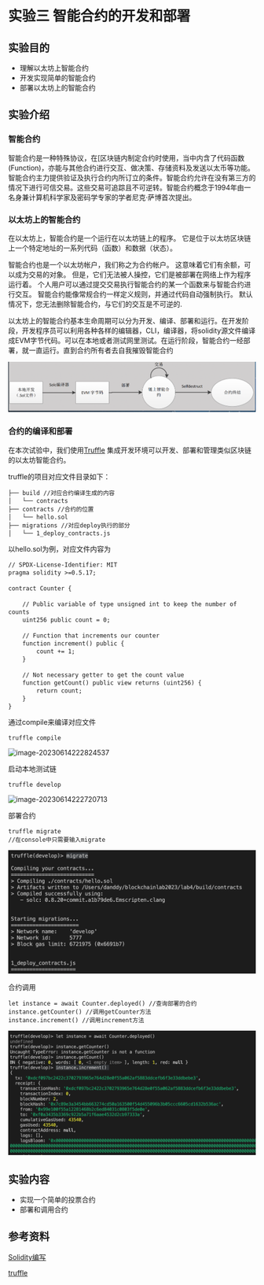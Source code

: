 # 实验三 智能合约的开发和部署

## 实验目的

- 理解以太坊上智能合约
- 开发实现简单的智能合约
- 部署以太坊上的智能合约

## 实验介绍

### 智能合约

智能合约是一种特殊协议，在[区块链内制定合约时使用，当中内含了代码函数 (Function)，亦能与其他合约进行交互、做决策、存储资料及发送以太币等功能。智能合约主力提供验证及执行合约内所订立的条件。智能合约允许在没有第三方的情况下进行可信交易。这些交易可追踪且不可逆转。智能合约概念于1994年由一名身兼计算机科学家及密码学专家的学者尼克·萨博首次提出。

### 以太坊上的智能合约

在以太坊上，智能合约是一个运行在以太坊链上的程序。 它是位于以太坊区块链上一个特定地址的一系列代码（函数）和数据（状态）。

智能合约也是一个以太坊帐户，我们称之为合约帐户。 这意味着它们有余额，可以成为交易的对象。 但是，它们无法被人操控，它们是被部署在网络上作为程序运行着。 个人用户可以通过提交交易执行智能合约的某一个函数来与智能合约进行交互。 智能合约能像常规合约一样定义规则，并通过代码自动强制执行。 默认情况下，您无法删除智能合约，与它们的交互是不可逆的.

以太坊上的智能合约基本生命周期可以分为开发、编译、部署和运行。在开发阶段，开发程序员可以利用各种各样的编辑器，CLI，编译器，将solidity源文件编译成EVM字节代码。可以在本地或者测试网里测试。在运行阶段，智能合约一经部署，就一直运行。直到合约所有者去自我摧毁智能合约

![image-20230610191810440](./fig/lifecycle.png)

### 合约的编译和部署

在本次试验中，我们使用[Truffle](https://trufflesuite.com/docs/truffle/) 集成开发环境可以开发、部署和管理类似区块链的以太坊智能合约。

truffle的项目对应文件目录如下：

```
├── build //对应合约编译生成的内容
│   └── contracts
├── contracts //合约的位置
│   └── hello.sol 
├── migrations //对应deploy执行的部分
│   └── 1_deploy_contracts.js
```



以hello.sol为例，对应文件内容为

```
// SPDX-License-Identifier: MIT
pragma solidity >=0.5.17;

contract Counter {

    // Public variable of type unsigned int to keep the number of counts
    uint256 public count = 0;

    // Function that increments our counter
    function increment() public {
        count += 1;
    }

    // Not necessary getter to get the count value
    function getCount() public view returns (uint256) {
        return count;
    }
}
```

通过compile来编译对应文件

```
truffle compile
```

![image-20230614222824537](/Users/danddy/blockchainlab2023/lab4/fig/compile.png)

启动本地测试链

```
truffle develop
```

![image-20230614222720713](/Users/danddy/blockchainlab2023/lab4/fig/netowrk.png)

部署合约

```
truffle migrate
//在console中只需要输入migrate
```

![image-20230614222112400](./fig/deploy.png)

合约调用

```
let instance = await Counter.deployed() //查询部署的合约
instance.getCounter() //调用getCounter方法
instance.increment() //调用increment方法
```

![image-20230614222447919](./fig/call.png)

## 实验内容

- 实现一个简单的投票合约
- 部署和调用合约

## 参考资料

[Solidity编写](https://docs.soliditylang.org/zh/v0.8.17/introduction-to-smart-contracts.html)

[truffle](https://trufflesuite.com/docs/truffle/quickstart/)